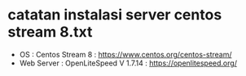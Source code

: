 # catatan instalasi server centos stream 8.txt
  - OS          : Centos Stream 8           : https://www.centos.org/centos-stream/
  - Web Server  : OpenLiteSpeed V 1.7.14    : https://openlitespeed.org/
